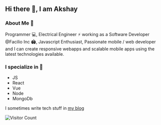 ## Hi there 👋, I am Akshay

### About Me 🤙
 Programmer 💻, Electrical Engineer ⚡ working as a Software Developer @Facilio Inc 🏟️, Javascript Enthusiast, Passionate mobile / web developer and I can create responsive webapps and scalable mobile apps using the latest technologies available.

### I specialize in  🎯
- JS
- React
- Vue
- Node 
- MongoDb

I sometimes write tech stuff in [my blog](https://akshay-personal-web.netlify.app/blogs) 

![Visitor Count](https://profile-counter.glitch.me/akshay9677/count.svg)

